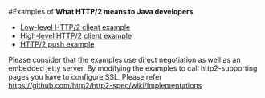 
#Examples of **What HTTP/2 means to Java developers**
   * [Low-level HTTP/2 client example](src/test/java/eu/redzoo/article/javaworld/http2/LowLevelHttp2ClientTest.java)
   * [High-level HTTP/2 client example](src/test/java/eu/redzoo/article/javaworld/http2/HighLevelHttp2ClientTest.java)
   * [HTTP/2 push example](src/test/java/eu/redzoo/article/javaworld/http2/Http2PushTest.java)
   
Please consider that the examples use direct negotiation as well as an embedded jetty server. By modifying the examples to call http2-supporting pages you have to configure SSL. Please refer https://github.com/http2/http2-spec/wiki/Implementations 	   